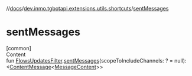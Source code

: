 //[docs](../../index.md)/[dev.inmo.tgbotapi.extensions.utils.shortcuts](index.md)/[sentMessages](sent-messages.md)



# sentMessages  
[common]  
Content  
fun [FlowsUpdatesFilter](../dev.inmo.tgbotapi.updateshandlers/-flows-updates-filter/index.md).[sentMessages](sent-messages.md)(scopeToIncludeChannels: ? = null): <[ContentMessage](../dev.inmo.tgbotapi.types.message.abstracts/-content-message/index.md)<[MessageContent](../dev.inmo.tgbotapi.types.message.content.abstracts/-message-content/index.md)>>  



